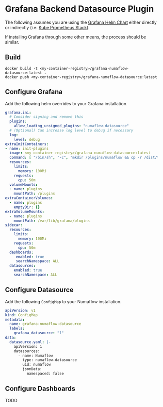 # Grafana Backend Datasource Plugin

The following assumes you are using the [Grafana Helm Chart](https://github.com/grafana/helm-charts/tree/main/charts/grafana)
either directly or indirectly (i.e. [Kube Prometheus Stack](https://github.com/prometheus-community/helm-charts/tree/main/charts/kube-prometheus-stack)).

If installing Grafana through some other means, the process should be similar.

## Build
```shell
docker build -t <my-container-registry>/grafana-numaflow-datasource:latest .
docker push <my-container-registry>/grafana-numaflow-datasource:latest
```

## Configure Grafana

Add the following helm overrides to your Grafana installation.

```yaml
grafana.ini:
  # Consider signing and remove this
  plugins:
    allow_loading_unsigned_plugins: "numaflow-datasource"
  # (Optional) Can increase log level to debug if necessary
  log:
    level: debug
extraInitContainers:
- name: init-plugins
  image: <my-container-registry>/grafana-numaflow-datasource:latest
  command: [ "/bin/sh", "-c", "mkdir /plugins/numaflow && cp -r /dist/* /plugins/numaflow/"]
  resources:
    limits:
      memory: 100Mi
    requests:
      cpu: 50m
  volumeMounts:
  - name: plugins
    mountPath: /plugins
extraContainerVolumes:
  - name: plugins
    emptyDir: {}
extraVolumeMounts:
  - name: plugins
    mountPath: /var/lib/grafana/plugins
sidecar:
  resources:
    limits:
      memory: 100Mi
    requests:
      cpu: 50m
  dashboards:
     enabled: true
     searchNamespace: ALL
  datasources:
    enabled: true
    searchNamespace: ALL
```

## Configure Datasource

Add the following `ConfigMap` to your Numaflow installation.

```yaml
apiVersion: v1
kind: ConfigMap
metadata:
  name: grafana-numaflow-datasource
  labels:
    grafana_datasource: "1"
data:
  datasource.yaml: |-
    apiVersion: 1
    datasources:
      - name: Numaflow
        type: numaflow-datasource
        uid: numaflow
        jsonData:
          namespaced: false
```

## Configure Dashboards

TODO